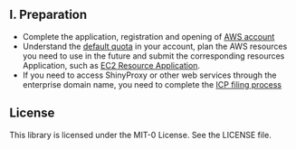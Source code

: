 ## I. Preparation

* Complete the application, registration and opening of [AWS account](https://www.amazonaws.cn/sign-up/)
* Understand the [default quota](https://docs.amazonaws.cn/general/latest/gr/aws-service-information.html) in your account, plan the AWS resources you need to use in the future and submit the corresponding resources Application, such as [EC2 Resource Application](https://docs.amazonaws.cn/AWSEC2/latest/UserGuide/ec2-resource-limits.html).
* If you need to access ShinyProxy or other web services through the enterprise domain name, you need to complete the [ICP filing process](https://www.amazonaws.cn/about-aws/china/faqs/?nc1=h_ls#icp)


## License

This library is licensed under the MIT-0 License. See the LICENSE file.

